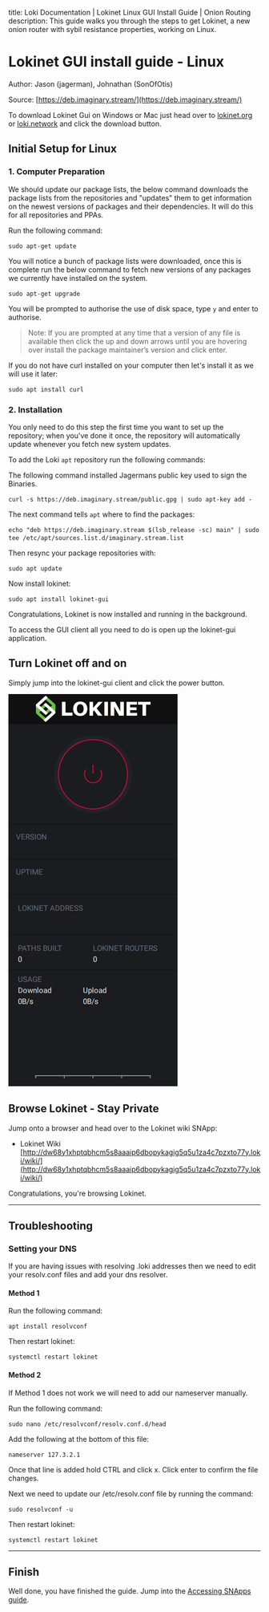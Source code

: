 title: Loki Documentation | Lokinet Linux GUI Install Guide | Onion Routing
description: This guide walks you through the steps to get Lokinet, a new onion router with sybil resistance properties, working on Linux.

# Lokinet GUI install guide - Linux
Author: Jason (jagerman), Johnathan (SonOfOtis)

Source: [https://deb.imaginary.stream/](https://deb.imaginary.stream/)

To download Lokinet Gui on Windows or Mac just head over to [lokinet.org](https://lokinet.org) or [loki.network](https://loki.network) and click the download button. 

## Initial Setup for Linux

### 1. Computer Preparation
We should update our package lists, the below command downloads the package lists from the repositories and "updates" them to get information on the newest versions of packages and their dependencies. It will do this for all repositories and PPAs.

Run the following command:

```
sudo apt-get update
```

You will notice a bunch of package lists were downloaded, once this is complete run the below command to fetch new versions of any packages we currently have installed on the system.

```
sudo apt-get upgrade
```

You will be prompted to authorise the use of disk space, type `y` and enter to authorise.

> Note: If you are prompted at any time that a version of any file is available then click the up and down arrows until you are hovering over install the package maintainer’s version and click enter.

If you do not have curl installed on your computer then let's install it as we will use it later:

```
sudo apt install curl
```

### 2. Installation

You only need to do this step the first time you want to set up the repository; when you've done it once, the repository will automatically update whenever you fetch new system updates.

To add the Loki `apt` repository run the following commands:

The following command installed Jagermans public key used to sign the Binaries.

```
curl -s https://deb.imaginary.stream/public.gpg | sudo apt-key add -
```

The next command tells `apt` where to find the packages:

```
echo "deb https://deb.imaginary.stream $(lsb_release -sc) main" | sudo tee /etc/apt/sources.list.d/imaginary.stream.list
```

Then resync your package repositories with:

```
sudo apt update
```

Now install lokinet:

```
sudo apt install lokinet-gui
```

Congratulations, Lokinet is now installed and running in the background. 

To access the GUI client all you need to do is open up the lokinet-gui application.

## Turn Lokinet off and on

Simply jump into the lokinet-gui client and click the power button.

![lokinet-gui](../../assets/lokinetGui.png)


## Browse Lokinet - Stay Private
Jump onto a browser and head over to the Lokinet wiki SNApp:

- Lokinet Wiki [http://dw68y1xhptqbhcm5s8aaaip6dbopykagig5q5u1za4c7pzxto77y.loki/wiki/](http://dw68y1xhptqbhcm5s8aaaip6dbopykagig5q5u1za4c7pzxto77y.loki/wiki/)

Congratulations, you're browsing Lokinet.

---
## Troubleshooting

### Setting your DNS 

If you are having issues with resolving .loki addresses then we need to edit your resolv.conf files and add your dns resolver.

#### Method 1

Run the following command:
```
apt install resolvconf
```

Then restart lokinet:

```
systemctl restart lokinet
```

#### Method 2
If Method 1 does not work we will need to add our nameserver manually.

Run the following command: 

```
sudo nano /etc/resolvconf/resolv.conf.d/head
```

Add the following at the bottom of this file:

```
nameserver 127.3.2.1
```

Once that line is added hold CTRL and click x. 
Click enter to confirm the file changes.

Next we need to update our /etc/resolv.conf file by running the command:

```
sudo resolvconf -u
```

Then restart lokinet:

```
systemctl restart lokinet
```

--- 

## Finish

Well done, you have finished the guide. Jump into the [Accessing SNApps guide](AccessingSNApps.md).



